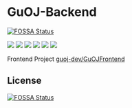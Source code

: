 # GuOJ-Backend
[![FOSSA Status](https://app.fossa.com/api/projects/git%2Bgithub.com%2Fguoj-dev%2FGuOJBackend.svg?type=shield)](https://app.fossa.com/projects/git%2Bgithub.com%2Fguoj-dev%2FGuOJBackend?ref=badge_shield)


![](https://img.shields.io/github/issues/guoj-dev/GuOJBackend)
![](https://img.shields.io/github/forks/guoj-dev/GuOJBackend)
![](https://img.shields.io/github/stars/guoj-dev/GuOJBackend)
![](https://img.shields.io/github/license/guoj-dev/GuOJBackend)
![](https://img.shields.io/github/pipenv/locked/python-version/guoj-dev/GuOJBackend)
![](https://github.com/guoj-dev/guojbackend/workflows/Python%20Linting/badge.svg)

Frontend Project  [guoj-dev/GuOJFrontend](https://github.com/guoj-dev/GuOJFrontend)


## License
[![FOSSA Status](https://app.fossa.com/api/projects/git%2Bgithub.com%2Fguoj-dev%2FGuOJBackend.svg?type=large)](https://app.fossa.com/projects/git%2Bgithub.com%2Fguoj-dev%2FGuOJBackend?ref=badge_large)